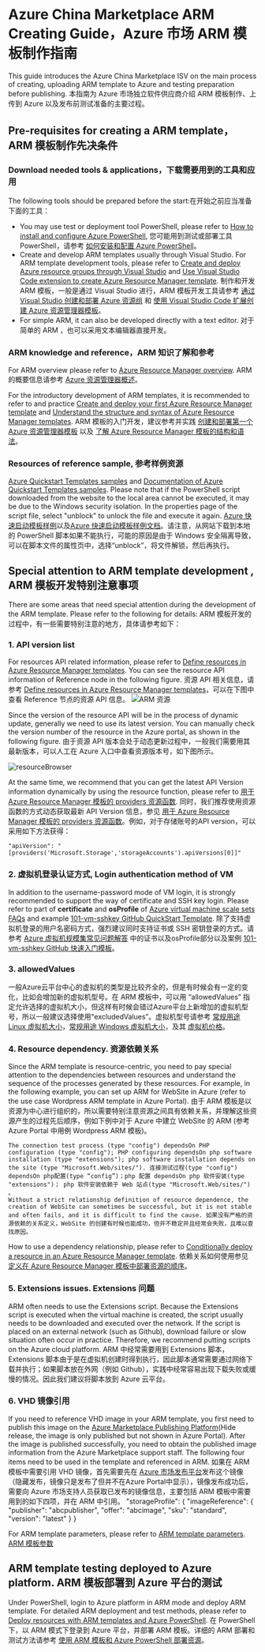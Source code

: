 # Azure China Marketplace ARM Creating Guide，Azure 市场 ARM 模板制作指南

This guide introduces the Azure China Marketplace ISV on the main process of creating, uploading ARM template to Azure and testing preparation before publishing. 本指南为 Azure 市场独立软件供应商介绍 ARM 模板制作、上传到 Azure 以及发布前测试准备的主要过程。

## Pre-requisites for creating a ARM template，ARM 模板制作先决条件

### Download needed tools & applications，下载需要用到的工具和应用
The following tools should be prepared before the start:在开始之前应当准备下面的工具：

 - You may use test or deployment tool PowerShell, please refer to [How to install and configure Azure PowerShell](https://docs.azure.cn/zh-cn/powershell-install-configure), 您可能用到测试或部署工具 PowerShell，请参考 [如何安装和配置 Azure PowerShell](https://docs.azure.cn/zh-cn/powershell-install-configure)。
 - Create and develop ARM templates usually through Visual Studio. For ARM template development tools, please refer to [Create and deploy Azure resource groups through Visual Studio](https://docs.azure.cn/zh-cn/azure-resource-manager/vs-azure-tools-resource-groups-deployment-projects-create-deploy) and [Use Visual Studio Code extension to create Azure Resource Manager template](https://docs.azure.cn/zh-cn/azure-resource-manager/resource-manager-vscode-extension). 制作和开发 ARM 模板，一般是通过 Visual Studio 进行，ARM 模板开发工具请参考 [通过 Visual Studio 创建和部署 Azure 资源组](https://docs.azure.cn/zh-cn/azure-resource-manager/vs-azure-tools-resource-groups-deployment-projects-create-deploy) 和 [使用 Visual Studio Code 扩展创建 Azure 资源管理器模板](https://docs.azure.cn/zh-cn/azure-resource-manager/resource-manager-vscode-extension)。
 - For simple ARM, it can also be developed directly with a text editor. 对于简单的 ARM ，也可以采用文本编辑器直接开发。

### ARM knowledge and reference，ARM 知识了解和参考
For ARM overview please refer to [Azure Resource Manager overview](https://docs.azure.cn/zh-cn/azure-resource-manager/resource-group-overview). ARM 的概要信息请参考 [Azure 资源管理器概述](https://docs.azure.cn/zh-cn/azure-resource-manager/resource-group-overview)。

For the introductory development of ARM templates, it is recommended to refer to and practice [Create and deploy your first Azure Resource Manager template](https://docs.azure.cn/zh-cn/azure-resource-manager/resource-manager-create-first-template) and [Understand the structure and syntax of Azure Resource Manager templates](https://docs.azure.cn/zh-cn/azure-resource-manager/resource-group-authoring-templates). ARM 模板的入门开发，建议参考并实践 [创建和部署第一个 Azure 资源管理器模板](https://docs.azure.cn/zh-cn/azure-resource-manager/resource-manager-create-first-template) 以及 [了解 Azure Resource Manager 模板的结构和语法](https://docs.azure.cn/zh-cn/azure-resource-manager/resource-group-authoring-templates)。

### Resources of reference sample, 参考样例资源
[Azure Quickstart Templates samples](https://azure.microsoft.com/en-us/resources/templates/) and [Documentation of Azure Quickstart Templates samples](https://github.com/azure/azure-quickstart-templates). Please note that if the PowerShell script downloaded from the website to the local area cannot be executed, it may be due to the Windows security isolation. In the properties page of the script file, select "unblock" to unlock the file and execute it again. [Azure 快速启动模板样例](https://azure.microsoft.com/en-us/resources/templates/)以及[Azure 快速启动模板样例文档](https://github.com/azure/azure-quickstart-templates)。请注意，从网站下载到本地的 PowerShell 脚本如果不能执行，可能的原因是由于 Windows 安全隔离导致，可以在脚本文件的属性页中，选择“unblock”，将文件解锁，然后再执行。

## Special attention to ARM template development , ARM 模板开发特别注意事项
There are some areas that need special attention during the development of the ARM template. Please refer to the following for details: ARM 模板开发的过程中，有一些需要特别注意的地方，具体请参考如下：

### 1. API version list

 For resources API related information, please refer to [Define resources in Azure Resource Manager templates](https://docs.microsoft.com/zh-cn/azure/templates/).  You can see the resource API information of Reference node in the following figure. 资源 API 相关信息，请参考 [Define resources in Azure Resource Manager templates](https://docs.microsoft.com/zh-cn/azure/templates/)，可以在下图中查看 Reference 节点的资源 API 信息。
![ARM 资源](https://i.imgur.com/X9uQdmj.png)

 Since the version of the resource API will be in the process of dynamic update, generally we need to use its latest version. You can manually check the version number of the resource in the Azure portal, as shown in the following figure. 由于资源 API 版本会处于动态更新过程中，一般我们需要用其最新版本，可以人工在 Azure 入口中查看资源版本号，如下图所示。

![resourceBrowser](https://i.imgur.com/Gu1nPCA.png)

At the same time, we recommend that you can get the latest API Version information dynamically by using the resource function, please refer to [用于 Azure Resource Manager 模板的 providers 资源函数](https://docs.azure.cn/zh-cn/azure-resource-manager/resource-group-template-functions-resource#providers). 同时，我们推荐使用资源函数的方式动态获取最新 API Version 信息，参见 [用于 Azure Resource Manager 模板的 providers 资源函数](https://docs.azure.cn/zh-cn/azure-resource-manager/resource-group-template-functions-resource#providers)。例如，对于存储账号的API version，可以采用如下方法获得：

	"apiVersion": "[providers('Microsoft.Storage','storageAccounts').apiVersions[0]]"


### 2. 虚拟机登录认证方式, Login authentication method of VM
In addition to the username-password mode of VM login, it is strongly recommended to support the way of certificate and SSH key login. Please refer to part of **certificate** and **osProfile** of [Azure virtual machine scale sets FAQs](https://docs.azure.cn/zh-cn/virtual-machine-scale-sets/virtual-machine-scale-sets-faq) and example [101-vm-sshkey GitHub QuickStart Template](https://github.com/Azure/azure-quickstart-templates/blob/master/101-vm-sshkey/azuredeploy.json). 除了支持虚拟机登录的用户名密码方式，强烈建议同时支持证书或 SSH 密钥登录的方式。请参考 [Azure 虚拟机规模集常见问题解答](https://docs.azure.cn/zh-cn/virtual-machine-scale-sets/virtual-machine-scale-sets-faq) 中的证书以及osProfile部分以及案例 [101-vm-sshkey GitHub 快速入门模板](https://github.com/Azure/azure-quickstart-templates/blob/master/101-vm-sshkey/azuredeploy.json)。

### 3.	allowedValues
一般Azure云平台中心的虚拟机的类型是比较齐全的，但是有时候会有一定的变化，比如会增加新的虚拟机型号。在 ARM 模板中，可以用 “allowedValues” 指定允许选择的虚拟机大小，但这样有时候会错过Azure平台上新增加的虚拟机型号，所以一般建议选择使用“excludedValues”。虚拟机型号请参考 [常规用途 Linux 虚拟机大小](https://docs.azure.cn/zh-cn/virtual-machines/Linux/sizes-general)，[常规用途 Windows 虚拟机大小](https://docs.azure.cn/zh-cn/virtual-machines/Windows/sizes-general)，及其 [虚拟机价格](https://www.azure.cn/pricing/details/virtual-machines/)。

### 4. Resource dependency. 资源依赖关系
Since the ARM template is resource-centric, you need to pay special attention to the dependencies between resources and understand the sequence of the processes generated by these resources. For example, in the following example, you can set up ARM for WebSite in Azure (refer to the use case Wordpress ARM template in Azure Portal). 由于 ARM 模板是以资源为中心进行组织的，所以需要特别注意资源之间具有依赖关系，并理解这些资源产生的过程先后顺序，例如下例中对于 Azure 中建立 WebSite 的 ARM (参考 Azure Portal 中用例 Wordpress ARM 模板)。 
	
	The connection test process (type "config") dependsOn PHP configuration (type "config"); PHP configuring dependsOn php software installation (type "extensions"); php software installation depends on the site (type "Microsoft.Web/sites/"). 连接测试过程(type "config") dependsOn php配置(type “config”)；php 配置 dependsOn php 软件安装(type "extensions")； php 软件安装依赖于 Web 站点(type "Microsoft.Web/sites/") 。
	Without a strict relationship definition of resource dependence, the creation of WebSite can sometimes be successful, but it is not stable and often fails, and it is difficult to find the cause. 如果没有严格的资源依赖的关系定义，WebSite 的创建有时候也能成功，但并不稳定并且经常会失败，且难以查找原因。

 How to use a dependency relationship, please refer to [Conditionally deploy a resource in an Azure Resource Manager template](https://docs.azure.cn/zh-cn/azure-resource-manager/resource-group-define-dependencies). 依赖关系如何使用参见 [定义在 Azure Resource Manager 模板中部署资源的顺序](https://docs.azure.cn/zh-cn/azure-resource-manager/resource-group-define-dependencies)。

### 5. Extensions issues. Extensions 问题
ARM often needs to use the Extensions script. Because the Extensions script is executed when the virtual machine is created, the script usually needs to be downloaded and executed over the network. If the script is placed on an external network (such as Github), download failure or slow situation often occur in practice. Therefore, we recommend putting scripts on the Azure cloud platform.  ARM 中经常需要用到 Extensions 脚本，Extensions 脚本由于是在虚拟机创建时得到执行，因此脚本通常需要通过网络下载并执行；如果脚本放在外网（例如 Github），实践中经常容易出现下载失败或缓慢的情况。因此我们建议将脚本放到 Azure 云平台。

### 6. VHD 镜像引用
If you need to reference VHD image in your ARM template, you first need to publish this image on the [Azure Marketplace Publishing Platform](https://market-publish.azure.cn/)(Hide release, the image is only published but not shown in Azure Portal). After the image is published successfully, you need to obtain the published image information from the Azure Marketplace support staff. The following four items need to be used in the template and referenced in ARM. 如果在 ARM 模板中需要引用 VHD 镜像，首先需要先在 [Azure 市场发布平台](https://market-publish.azure.cn/)发布这个镜像（隐藏发布，镜像只是发布了但并不在Azure Portal中显示），镜像发布成功后，需要向 Azure 市场支持人员获取已发布的镜像信息，主要包括 ARM 模板中需要用到的如下四项，并在 ARM 中引用。
	"storageProfile": {
    	"imageReference": {
       		"publisher": "abcpublisher",
       		"offer": "abcimage",
       		"sku": "standard",
       		"version": "latest"
    	}
	}

 For ARM template parameters, please refer to [ARM template parameters](https://docs.azure.cn/zh-cn/azure-resource-manager/resource-manager-templates-parameters). [ARM 模板参数](https://docs.azure.cn/zh-cn/azure-resource-manager/resource-manager-templates-parameters)


## ARM template testing deployed to Azure platform. ARM 模板部署到 Azure 平台的测试
Under PowerShell, login to Azure platform in ARM mode and deploy ARM template. For detailed ARM deployment and test methods, please refer to [Deploy resources with ARM templates and Azure PowerShell](https://docs.azure.cn/zh-cn/azure-resource-manager/resource-group-template-deploy). 在 PowerShell 下，以 ARM 模式下登录到 Azure 平台，并部署 ARM 模板。详细的 ARM 部署和测试方法请参考 [使用 ARM 模板和 Azure PowerShell 部署资源](https://docs.azure.cn/zh-cn/azure-resource-manager/resource-group-template-deploy)。
